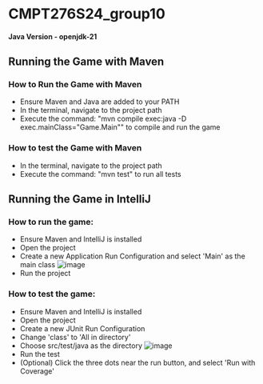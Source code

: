 # CMPT276S24_group10

#### Java Version - openjdk-21

## Running the Game with Maven
### How to Run the Game with Maven
- Ensure Maven and Java are added to your PATH
- In the terminal, navigate to the project path
- Execute the command: "mvn compile exec:java -D exec.mainClass="Game.Main"" to compile and run the game

### How to test the Game with Maven
- In the terminal, navigate to the project path
- Execute the command: "mvn test" to run all tests

## Running the Game in IntelliJ
### How to run the game:
- Ensure Maven and IntelliJ is installed
- Open the project
- Create a new Application Run Configuration and select 'Main' as the main class
![image](https://media.github.sfu.ca/user/2404/files/334d6a87-42ef-431f-af2d-dc8af2a17bcb)
- Run the project

### How to test the game:
- Ensure Maven and IntelliJ is installed
- Open the project
- Create a new JUnit Run Configuration
- Change 'class' to 'All in directory'
- Choose src/test/java as the directory
![image](https://media.github.sfu.ca/user/2404/files/31c11186-d73c-4b60-8e78-d077d479a712)
- Run the test
- (Optional) Click the three dots near the run button, and select 'Run with Coverage'

